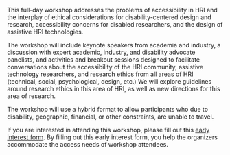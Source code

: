 <a class="anchor" id="intro"></a>

This full-day workshop addresses the problems of accessibility in HRI and the interplay of ethical considerations for disability-centered design and research, accessibility concerns for disabled researchers, and the design of assistive HRI technologies.  

The workshop will include keynote speakers from academia and industry, a discussion with expert academic, industry, and disability advocate panelists, and activities and breakout sessions designed to facilitate conversations about the accessibility of the HRI community, assistive technology researchers, and research ethics from all areas of HRI (technical, social, psychological, design, etc.)  We will explore guidelines around research ethics in this area of HRI, as well as new directions for this area of research.

The workshop will use a hybrid format to allow participants who due to disability, geographic, financial, or other constraints, are unable to travel.

If you are interested in attending this workshop, please fill out this [early interest form](https://forms.gle/LKZxitnDRZwZuijSA). By filling out this early interest form, you help the organizers accommodate the access needs of workshop attendees.
